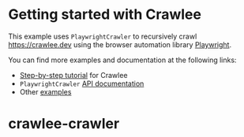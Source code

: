 # Getting started with Crawlee

This example uses `PlaywrightCrawler` to recursively crawl https://crawlee.dev using the browser automation library [Playwright](https://playwright.dev).

You can find more examples and documentation at the following links:

- [Step-by-step tutorial](https://crawlee.dev/js/docs/introduction) for Crawlee
- `PlaywrightCrawler` [API documentation](https://crawlee.dev/js/api/playwright-crawler/class/PlaywrightCrawler)
- Other [examples](https://crawlee.dev/js/docs/examples/playwright-crawler)
# crawlee-crawler
